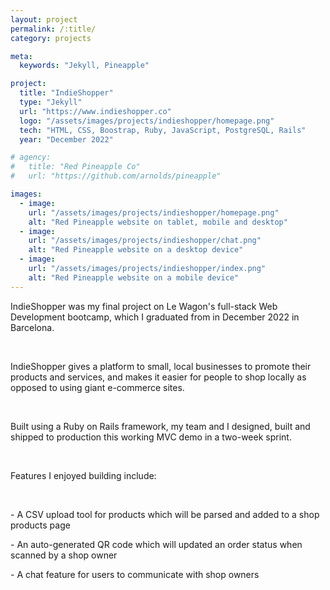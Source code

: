 ```yaml
---
layout: project
permalink: /:title/
category: projects

meta:
  keywords: "Jekyll, Pineapple"

project:
  title: "IndieShopper"
  type: "Jekyll"
  url: "https://www.indieshopper.co"
  logo: "/assets/images/projects/indieshopper/homepage.png"
  tech: "HTML, CSS, Boostrap, Ruby, JavaScript, PostgreSQL, Rails"
  year: "December 2022"

# agency:
#   title: "Red Pineapple Co"
#   url: "https://github.com/arnolds/pineapple"

images:
  - image:
    url: "/assets/images/projects/indieshopper/homepage.png"
    alt: "Red Pineapple website on tablet, mobile and desktop"
  - image:
    url: "/assets/images/projects/indieshopper/chat.png"
    alt: "Red Pineapple website on a desktop device"
  - image:
    url: "/assets/images/projects/indieshopper/index.png"
    alt: "Red Pineapple website on a mobile device"
---
```

<p>IndieShopper was my final project on Le Wagon's full-stack Web Development bootcamp, which I graduated from in December 2022 in Barcelona.</p>
<br>
<p>IndieShopper gives a platform to small, local businesses to promote their products and services, and makes it easier for people to shop locally as opposed to using giant e-commerce sites.</p>
<br>
<p>Built using a Ruby on Rails framework, my team and I designed, built and shipped to production this working MVC demo in a two-week sprint.</p>
<br>
<p>Features I enjoyed building include:</p>
<br>
<p> - A CSV upload tool for products which will be parsed and added to a shop products page</p>
<p> - An auto-generated QR code which will updated an order status when scanned by a shop owner</p>
<p> - A chat feature for users to communicate with shop owners</p>
